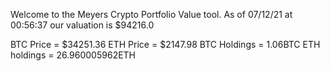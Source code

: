 Welcome to the Meyers Crypto Portfolio Value tool. 
As of 07/12/21 at 00:56:37 our valuation is $94216.0 

BTC Price = $34251.36
 ETH Price = $2147.98
BTC Holdings = 1.06BTC
 ETH holdings = 26.960005962ETH 
